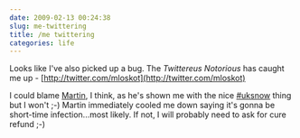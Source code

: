 ```yaml
---
date: 2009-02-13 00:24:38
slug: me-twittering
title: /me twittering
categories: life
---
```


Looks like I've also picked up a bug. The _Twittereus Notorious_ has caught me up - [http://twitter.com/mloskot](http://twitter.com/mloskot)




I could blame [Martin](http://blog.lostinspatial.com/), I think, as he's shown me with the nice [#uksnow](http://www.benmarsh.co.uk/snow/) thing but I won't ;-) Martin immediately cooled me down saying it's gonna be short-time infection...most likely. If not, I will probably need to ask for cure refund ;-)
